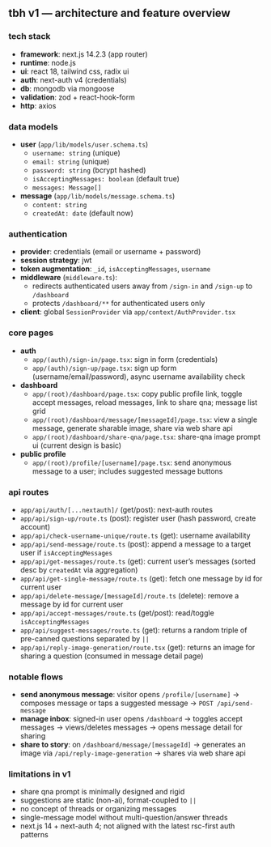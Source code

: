 ## tbh v1 — architecture and feature overview

### tech stack

- **framework**: next.js 14.2.3 (app router)
- **runtime**: node.js
- **ui**: react 18, tailwind css, radix ui
- **auth**: next-auth v4 (credentials)
- **db**: mongodb via mongoose
- **validation**: zod + react-hook-form
- **http**: axios

### data models

- **user** (`app/lib/models/user.schema.ts`)
  - `username: string` (unique)
  - `email: string` (unique)
  - `password: string` (bcrypt hashed)
  - `isAcceptingMessages: boolean` (default true)
  - `messages: Message[]`
- **message** (`app/lib/models/message.schema.ts`)
  - `content: string`
  - `createdAt: date` (default now)

### authentication

- **provider**: credentials (email or username + password)
- **session strategy**: jwt
- **token augmentation**: `_id`, `isAcceptingMessages`, `username`
- **middleware** (`middleware.ts`):
  - redirects authenticated users away from `/sign-in` and `/sign-up` to `/dashboard`
  - protects `/dashboard/**` for authenticated users only
- **client**: global `SessionProvider` via `app/context/AuthProvider.tsx`

### core pages

- **auth**
  - `app/(auth)/sign-in/page.tsx`: sign in form (credentials)
  - `app/(auth)/sign-up/page.tsx`: sign up form (username/email/password), async username availability check
- **dashboard**
  - `app/(root)/dashboard/page.tsx`: copy public profile link, toggle accept messages, reload messages, link to share qna; message list grid
  - `app/(root)/dashboard/message/[messageId]/page.tsx`: view a single message, generate sharable image, share via web share api
  - `app/(root)/dashboard/share-qna/page.tsx`: share-qna image prompt ui (current design is basic)
- **public profile**
  - `app/(root)/profile/[username]/page.tsx`: send anonymous message to a user; includes suggested message buttons

### api routes

- `app/api/auth/[...nextauth]/` (get/post): next-auth routes
- `app/api/sign-up/route.ts` (post): register user (hash password, create account)
- `app/api/check-username-unique/route.ts` (get): username availability
- `app/api/send-message/route.ts` (post): append a message to a target user if `isAcceptingMessages`
- `app/api/get-messages/route.ts` (get): current user’s messages (sorted desc by `createdAt` via aggregation)
- `app/api/get-single-message/route.ts` (get): fetch one message by id for current user
- `app/api/delete-message/[messageId]/route.ts` (delete): remove a message by id for current user
- `app/api/accept-messages/route.ts` (get/post): read/toggle `isAcceptingMessages`
- `app/api/suggest-messages/route.ts` (get): returns a random triple of pre-canned questions separated by `||`
- `app/api/reply-image-generation/route.tsx` (get): returns an image for sharing a question (consumed in message detail page)

### notable flows

- **send anonymous message**: visitor opens `/profile/[username]` → composes message or taps a suggested message → `POST /api/send-message`
- **manage inbox**: signed-in user opens `/dashboard` → toggles accept messages → views/deletes messages → opens message detail for sharing
- **share to story**: on `/dashboard/message/[messageId]` → generates an image via `/api/reply-image-generation` → shares via web share api

### limitations in v1

- share qna prompt is minimally designed and rigid
- suggestions are static (non-ai), format-coupled to `||`
- no concept of threads or organizing messages
- single-message model without multi-question/answer threads
- next.js 14 + next-auth 4; not aligned with the latest rsc-first auth patterns